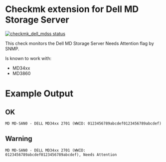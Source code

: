 # Checkmk extension for Dell MD Storage Server

<a href="https://github.com/jiuka/checkmk_dell_mdss/actions"><img alt="checkmk_dell_mdss status" src="https://github.com/jiuka/checkmk_dell_mdss/workflows/build/badge.svg"></a>

This check monitors the Dell MD Storage Server Needs Attention flag by SNMP.

Is known to work with:

 * MD34xx
 * MD3860

# Example Output
## OK
```
MD MD-SAN0 - DELL MD34xx 2701 (WWID: 0123456789abcdef0123456789abcdef)
```
## Warning
```
MD MD-SAN0 - DELL MD34xx 2701 (WWID: 0123456789abcdef0123456789abcdef), Needs Attention
```
